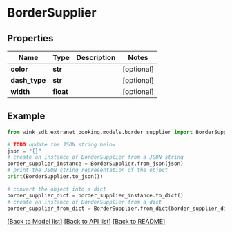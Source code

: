 # BorderSupplier


## Properties

Name | Type | Description | Notes
------------ | ------------- | ------------- | -------------
**color** | **str** |  | [optional] 
**dash_type** | **str** |  | [optional] 
**width** | **float** |  | [optional] 

## Example

```python
from wink_sdk_extranet_booking.models.border_supplier import BorderSupplier

# TODO update the JSON string below
json = "{}"
# create an instance of BorderSupplier from a JSON string
border_supplier_instance = BorderSupplier.from_json(json)
# print the JSON string representation of the object
print(BorderSupplier.to_json())

# convert the object into a dict
border_supplier_dict = border_supplier_instance.to_dict()
# create an instance of BorderSupplier from a dict
border_supplier_from_dict = BorderSupplier.from_dict(border_supplier_dict)
```
[[Back to Model list]](../README.md#documentation-for-models) [[Back to API list]](../README.md#documentation-for-api-endpoints) [[Back to README]](../README.md)


